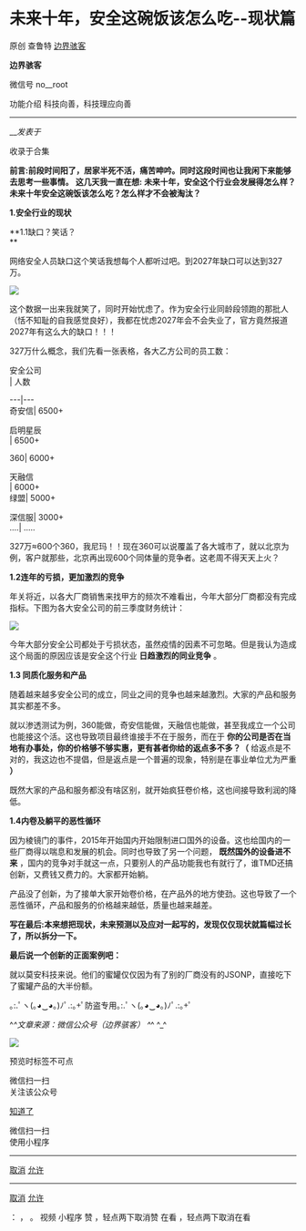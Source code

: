 #  未来十年，安全这碗饭该怎么吃--现状篇

原创 查鲁特 [ 边界骇客 ](javascript:void\(0\);)

**边界骇客** ![]()

微信号 no__root

功能介绍 科技向善，科技理应向善

____

___发表于_

收录于合集

**前言:前段时间阳了，居家半死不活，痛苦呻吟。同时这段时间也让我闲下来能够去思考一些事情。** **这几天我一直在想:**
**未来十年，安全这个行业会发展得怎么样？未来十年安全这碗饭该怎么吃？怎么样才不会被淘汰？**

 **1.安全行业的现状**

 **1.1缺口？笑话？  
**

网络安全人员缺口这个笑话我想每个人都听过吧。到2027年缺口可以达到327万。

![](https://raw.githubusercontent.com/tuchuang9/tc1/refs/heads/main/public/20221229180724.png)

这个数据一出来我就笑了，同时开始忧虑了。作为安全行业同龄段领跑的那批人（恬不知耻的自我感觉良好），我都在忧虑2027年会不会失业了，官方竟然报道2027年有这么大的缺口！！！  

327万什么概念，我们先看一张表格，各大乙方公司的员工数：

安全公司  
| 人数  
  
---|---  
奇安信| 6500+  
  
启明星辰  
| 6500+  
  
360| 6000+  
  
天融信  
| 6000+‍‍  
绿盟| 5000+  
  
深信服| 3000+  
....| .....  
  
327万≈600个360，我尼玛！！现在360可以说覆盖了各大城市了，就以北京为例，客户就那些，北京再出现600个同体量的竞争者。这老周不得天天上火？  

  

 **1.2连年的亏损，更加激烈的竞争**

年关将近，以各大厂商销售来找甲方的频次不难看出，今年大部分厂商都没有完成指标。下图为各大安全公司的前三季度财务统计：

![](https://raw.githubusercontent.com/tuchuang9/tc1/refs/heads/main/public/20221229180742.png)

今年大部分安全公司都处于亏损状态，虽然疫情的因素不可忽略。但是我认为造成这个局面的原因应该是安全这个行业 **日趋激烈的同业竞争** 。

 **1.3  同质化服务和产品**  

随着越来越多安全公司的成立，同业之间的竞争也越来越激烈。大家的产品和服务其实都差不多。

就以渗透测试为例，360能做，奇安信能做，天融信也能做，甚至我成立一个公司也能接这个活。这也导致项目最终谁接手不在于服务，而在于
**你的公司是否在当地有办事处，你的价格够不够实惠，更有甚者你给的返点多不多？（**
给返点是不对的，我这边也不提倡，但是返点是一个普遍的现象，特别是在事业单位尤为严重 **）**

既然大家的产品和服务都没有啥区别，就开始疯狂卷价格，这也间接导致利润的降低。

 **1.4内卷及躺平的恶性循环**  

因为棱镜门的事件，2015年开始国内开始限制进口国外的设备。这也给国内的一些厂商得以喘息和发展的机会。同时也导致了另一个问题， **既然国外的设备进不来**
，国内的竞争对手就这一点，只要别人的产品功能我也有就行了，谁TMD还搞创新，又费钱又费力的。大家都开始躺。

产品没了创新，为了接单大家开始卷价格，在产品外的地方使劲。这也导致了一个恶性循环，产品和服务的价格越来越低，质量也越来越差。

 **写在最后:本来想把现状，未来预测以及应对一起写的，发现仅仅现状就篇幅过长了，所以拆分一下。**

 **最后说一个创新的正面案例吧：**

就以莫安科技来说。他们的蜜罐仅仅因为有了别的厂商没有的JSONP，直接吃下了蜜罐产品的大半份额。

｡:.ﾟヽ(｡◕‿◕｡)ﾉﾟ.:｡+ﾟ防盗专用｡:.ﾟヽ(｡◕‿◕｡)ﾉﾟ.:｡+ﾟ

 ^_^文章来源：微信公众号（边界骇客） ^_^ ^_^

![](https://raw.githubusercontent.com/tuchuang9/tc1/refs/heads/main/public/20221229180745.png)

  

预览时标签不可点

微信扫一扫  
关注该公众号

[知道了](javascript:;)

微信扫一扫  
使用小程序

****

[取消](javascript:void\(0\);) [允许](javascript:void\(0\);)

****

[取消](javascript:void\(0\);) [允许](javascript:void\(0\);)

： ， 。   视频 小程序 赞 ，轻点两下取消赞 在看 ，轻点两下取消在看

